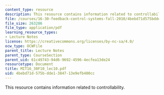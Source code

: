 ```yaml
---
content_type: resource
description: This resource contains information related to controllability.
file: /courses/16-30-feedback-control-systems-fall-2010/4bebd71d575bdde1384713e9efb400cc_MIT16_30F10_lec10.pdf
file_size: 263286
file_type: application/pdf
learning_resource_types:
- Lecture Notes
license: https://creativecommons.org/licenses/by-nc-sa/4.0/
ocw_type: OCWFile
parent_title: Lecture Notes
parent_type: CourseSection
parent_uid: 61c49743-94d6-9692-4596-4ecfea13de24
resourcetype: Document
title: MIT16_30F10_lec10.pdf
uid: 4bebd71d-575b-dde1-3847-13e9efb400cc
---
```

This resource contains information related to controllability.